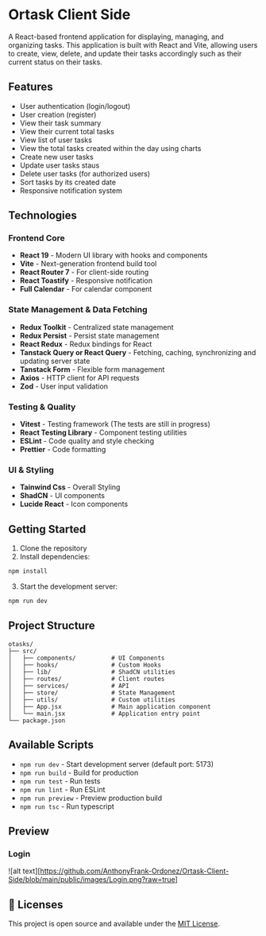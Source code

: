 # Ortask Client Side

A React-based frontend application for displaying, managing, and organizing tasks. This application is built with React and Vite, allowing users to create, view, delete, and update their tasks accordingly such as their current status on their tasks.

## Features

- User authentication (login/logout)
- User creation (register)
- View their task summary
- View their current total tasks
- View list of user tasks
- View the total tasks created within the day using charts
- Create new user tasks
- Update user tasks staus
- Delete user tasks (for authorized users)
- Sort tasks by its created date
- Responsive notification system

## Technologies

### Frontend Core

- **React 19** - Modern UI library with hooks and components
- **Vite** - Next-generation frontend build tool
- **React Router 7** - For client-side routing
- **React Toastify** - Responsive notification
- **Full Calendar** - For calendar component

### State Management & Data Fetching

- **Redux Toolkit** - Centralized state management
- **Redux Persist** - Persist state management
- **React Redux** - Redux bindings for React
- **Tanstack Query or React Query** - Fetching, caching, synchronizing and updating server state
- **Tanstack Form** - Flexible form management
- **Axios** - HTTP client for API requests
- **Zod** - User input validation

### Testing & Quality

- **Vitest** - Testing framework (The tests are still in progress)
- **React Testing Library** - Component testing utilities
- **ESLint** - Code quality and style checking
- **Prettier** - Code formatting

### UI & Styling

- **Tainwind Css** - Overall Styling
- **ShadCN** - UI components
- **Lucide React** - Icon components

## Getting Started

1. Clone the repository
2. Install dependencies:

```sh
npm install
```

3. Start the development server:

```sh
npm run dev
```

## Project Structure

```
otasks/
├── src/
│   ├── components/          # UI Components
│   ├── hooks/               # Custom Hooks
│   ├── lib/                 # ShadCN utilities
│   ├── routes/              # Client routes
│   ├── services/            # API
│   ├── store/               # State Management
│   ├── utils/               # Custom utilities
│   ├── App.jsx              # Main application component
│   └── main.jsx             # Application entry point
└── package.json
```

## Available Scripts

- `npm run dev` - Start development server (default port: 5173)
- `npm run build` - Build for production
- `npm run test` - Run tests
- `npm run lint` - Run ESLint
- `npm run preview` - Preview production build
- `npm run tsc` - Run typescript

## Preview

### Login
![alt text][https://github.com/AnthonyFrank-Ordonez/Ortask-Client-Side/blob/main/public/images/Login.png?raw=true]


## 📄 Licenses

This project is open source and available under the [MIT License](LICENSE).

<!-- # React + TypeScript + Vite

This template provides a minimal setup to get React working in Vite with HMR and some ESLint rules.

Currently, two official plugins are available:

- [@vitejs/plugin-react](https://github.com/vitejs/vite-plugin-react/blob/main/packages/plugin-react/README.md) uses [Babel](https://babeljs.io/) for Fast Refresh
- [@vitejs/plugin-react-swc](https://github.com/vitejs/vite-plugin-react-swc) uses [SWC](https://swc.rs/) for Fast Refresh

## Expanding the ESLint configuration

If you are developing a production application, we recommend updating the configuration to enable type-aware lint rules:

```js
export default tseslint.config({
  extends: [
    // Remove ...tseslint.configs.recommended and replace with this
    ...tseslint.configs.recommendedTypeChecked,
    // Alternatively, use this for stricter rules
    ...tseslint.configs.strictTypeChecked,
    // Optionally, add this for stylistic rules
    ...tseslint.configs.stylisticTypeChecked,
  ],
  languageOptions: {
    // other options...
    parserOptions: {
      project: ['./tsconfig.node.json', './tsconfig.app.json'],
      tsconfigRootDir: import.meta.dirname,
    },
  },
})
```

You can also install [eslint-plugin-react-x](https://github.com/Rel1cx/eslint-react/tree/main/packages/plugins/eslint-plugin-react-x) and [eslint-plugin-react-dom](https://github.com/Rel1cx/eslint-react/tree/main/packages/plugins/eslint-plugin-react-dom) for React-specific lint rules:

```js
// eslint.config.js
import reactX from 'eslint-plugin-react-x'
import reactDom from 'eslint-plugin-react-dom'

export default tseslint.config({
  plugins: {
    // Add the react-x and react-dom plugins
    'react-x': reactX,
    'react-dom': reactDom,
  },
  rules: {
    // other rules...
    // Enable its recommended typescript rules
    ...reactX.configs['recommended-typescript'].rules,
    ...reactDom.configs.recommended.rules,
  },
})
``` -->
